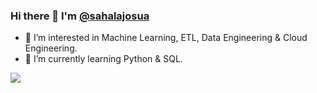 ### Hi there 👋 I'm [@sahalajosua](https://www.linkedin.com/in/sahalajosuasinaga/)


- 👀 I’m interested in Machine Learning, ETL, Data Engineering & Cloud Engineering.
- 🌱 I’m currently learning Python & SQL.





![](https://komarev.com/ghpvc/?username=sahalajosua)



<!--
**sahalajosua/sahalajosua** is a ✨ _special_ ✨ repository because its `README.md` (this file) appears on your GitHub profile.

Here are some ideas to get you started:

- 🔭 I’m currently working on ...
- 🌱 I’m currently learning ...
- 👯 I’m looking to collaborate on ...
- 🤔 I’m looking for help with ...
- 💬 Ask me about ...
- 📫 How to reach me: ...
- 😄 Pronouns: ...
- ⚡ Fun fact: ...
-->
